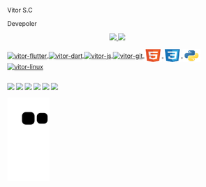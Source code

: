 Vitor S.C

Devepoler





<div align="center">
  <a href="https://github.com/vtrsc">
  <img height="180em" src="https://github-readme-stats.vercel.app/api?username=vtrsc&show_icons=true&theme=dark&include_all_commits=true&count_private=true"/>
  <img height="180em" src="https://github-readme-stats.vercel.app/api/top-langs/?username=vtrsc&layout=compact&langs_count=7&theme=dark"/>
</div>
<div style="display: inline_block"><br>
 
 <img align="center" alt="vitor-flutter" height="30" width="40" src="https://cdn.jsdelivr.net/gh/devicons/devicon/icons/flutter/flutter-original.svg"/>
          
  <img align="center" alt="vitor-dart" height="30" width="40" src="https://cdn.jsdelivr.net/gh/devicons/devicon/icons/dart/dart-original.svg" />
                                                                                                                                                         <img align="center" alt="vitor-js" height="30" width="40" src="https://cdn.jsdelivr.net/gh/devicons/devicon/icons/javascript/javascript-original.svg" />
   
   <img align="center" alt="vitor-git" height="30" width="40" src="https://cdn.jsdelivr.net/gh/devicons/devicon/icons/git/git-original.svg" />
          
  <img align="center" alt="Rafa-HTML" height="30" width="40" src="https://raw.githubusercontent.com/devicons/devicon/master/icons/html5/html5-original.svg">
  <img align="center" alt="vitor-CSS" height="30" width="40" src="https://raw.githubusercontent.com/devicons/devicon/master/icons/css3/css3-original.svg">
  <img align="center" alt="vitor-Python" height="30" width="40" src="https://raw.githubusercontent.com/devicons/devicon/master/icons/python/python-original.svg">
  <img align="center" alt="vitor-linux" height="30" width="40" src="https://cdn.jsdelivr.net/gh/devicons/devicon/icons/linux/linux-original.svg" />
          
 
</div>
  
  ##
 
<div> 
  <a href="https://www.youtube.com/channel/UC_-uuuZbY0AAt9CViNzvc-Q" target="_blank"><img src="https://img.shields.io/badge/YouTube-FF0000?style=for-the-badge&logo=youtube&logoColor=white" target="_blank"></a>
  <a href="https://www.instagram.com/vsalazar_/" target="_blank"><img src="https://img.shields.io/badge/-Instagram-%23E4405F?style=for-the-badge&logo=instagram&logoColor=white" target="_blank"></a>
 	<a href="https://www.twitch.tv/rafaballerinii" target="_blank"><img src="https://img.shields.io/badge/Twitch-9146FF?style=for-the-badge&logo=twitch&logoColor=white" target="_blank"></a>
 <a href="https://discord.gg/wagxzStdcR" target="_blank"><img src="https://img.shields.io/badge/Discord-7289DA?style=for-the-badge&logo=discord&logoColor=white" target="_blank"></a> 
  <a href = "mailto:vitorsc1998@gmail.com"><img src="https://img.shields.io/badge/-Gmail-%23333?style=for-the-badge&logo=gmail&logoColor=white" target="_blank"></a>
  <a href="https://www.linkedin.com/in/vitor-s-c-%F0%9F%92%BB-858927202/" target="_blank"><img src="https://img.shields.io/badge/-LinkedIn-%230077B5?style=for-the-badge&logo=linkedin&logoColor=white" target="_blank"></a> 
 
  ![Snake animation](https://github.com/rafaballerini/rafaballerini/blob/output/github-contribution-grid-snake.svg)
 
</div>
